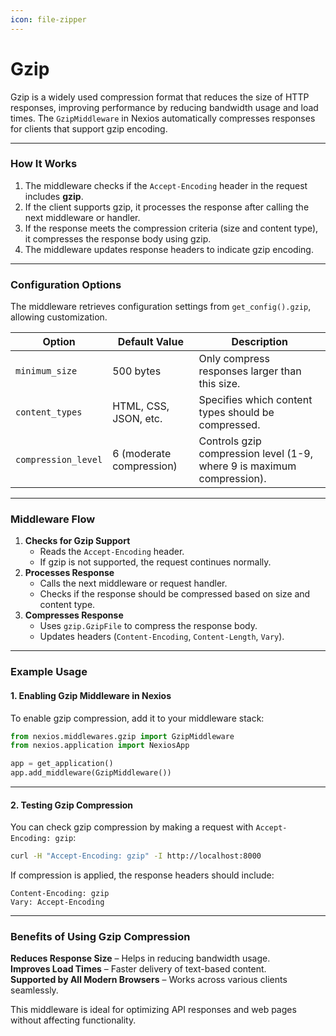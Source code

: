```yaml
---
icon: file-zipper
---
```


# Gzip

Gzip is a widely used compression format that reduces the size of HTTP responses, improving performance by reducing bandwidth usage and load times. The `GzipMiddleware` in Nexios automatically compresses responses for clients that support gzip encoding.

---

### **How It Works**

1. The middleware checks if the `Accept-Encoding` header in the request includes **gzip**.
2. If the client supports gzip, it processes the response after calling the next middleware or handler.
3. If the response meets the compression criteria (size and content type), it compresses the response body using gzip.
4. The middleware updates response headers to indicate gzip encoding.

---

### **Configuration Options**

The middleware retrieves configuration settings from `get_config().gzip`, allowing customization.

| Option              | Default Value            | Description                                                            |
| ------------------- | ------------------------ | ---------------------------------------------------------------------- |
| `minimum_size`      | 500 bytes                | Only compress responses larger than this size.                         |
| `content_types`     | HTML, CSS, JSON, etc.    | Specifies which content types should be compressed.                    |
| `compression_level` | 6 (moderate compression) | Controls gzip compression level (1-9, where 9 is maximum compression). |

---

### **Middleware Flow**

1. **Checks for Gzip Support**
   - Reads the `Accept-Encoding` header.
   - If gzip is not supported, the request continues normally.
2. **Processes Response**
   - Calls the next middleware or request handler.
   - Checks if the response should be compressed based on size and content type.
3. **Compresses Response**
   - Uses `gzip.GzipFile` to compress the response body.
   - Updates headers (`Content-Encoding`, `Content-Length`, `Vary`).

---

### **Example Usage**

#### **1. Enabling Gzip Middleware in Nexios**

To enable gzip compression, add it to your middleware stack:

```python
from nexios.middlewares.gzip import GzipMiddleware
from nexios.application import NexiosApp

app = get_application()
app.add_middleware(GzipMiddleware())
```

---

#### **2. Testing Gzip Compression**

You can check gzip compression by making a request with `Accept-Encoding: gzip`:

```bash
curl -H "Accept-Encoding: gzip" -I http://localhost:8000
```

If compression is applied, the response headers should include:

```plaintext
Content-Encoding: gzip
Vary: Accept-Encoding
```

---

### **Benefits of Using Gzip Compression**

**Reduces Response Size** – Helps in reducing bandwidth usage.\
**Improves Load Times** – Faster delivery of text-based content.\
**Supported by All Modern Browsers** – Works across various clients seamlessly.

This middleware is ideal for optimizing API responses and web pages without affecting functionality.

